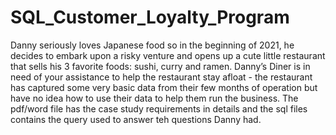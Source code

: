 # SQL_Customer_Loyalty_Program
Danny seriously loves Japanese food so in the beginning of 2021, he decides to embark upon a risky venture and opens up a cute little restaurant that sells his 3 favorite foods: sushi, curry and ramen. Danny’s Diner is in need of your assistance to help the restaurant stay afloat - the restaurant has captured some very basic data from their few months of operation but have no idea how to use their data to help them run the business. 
The pdf/word file has the case study requirements in details and the sql files contains the query used to answer teh questions Danny had.

